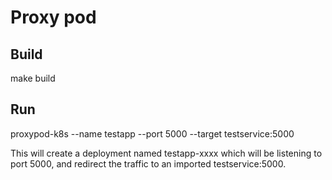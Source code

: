 # Proxy pod

## Build
  make build
## Run
  proxypod-k8s --name testapp --port 5000 --target testservice:5000

  This will create a deployment named testapp-xxxx which will be listening to port 5000, and redirect the traffic to an imported testservice:5000.

  
  
